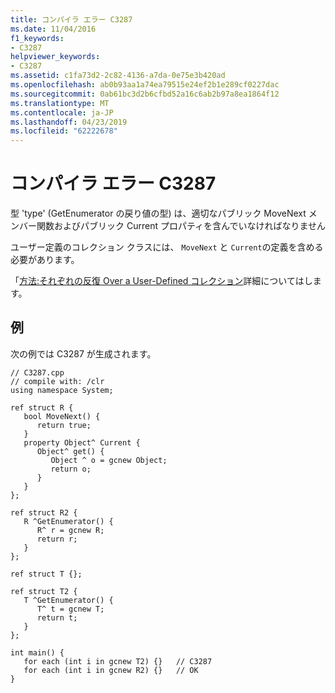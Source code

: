 ```yaml
---
title: コンパイラ エラー C3287
ms.date: 11/04/2016
f1_keywords:
- C3287
helpviewer_keywords:
- C3287
ms.assetid: c1fa73d2-2c82-4136-a7da-0e75e3b420ad
ms.openlocfilehash: ab0b93aa1a74ea79515e24ef2b1e289cf0227dac
ms.sourcegitcommit: 0ab61bc3d2b6cfbd52a16c6ab2b97a8ea1864f12
ms.translationtype: MT
ms.contentlocale: ja-JP
ms.lasthandoff: 04/23/2019
ms.locfileid: "62222678"
---
```

# <a name="compiler-error-c3287"></a>コンパイラ エラー C3287

型 'type' (GetEnumerator の戻り値の型) は、適切なパブリック MoveNext メンバー関数およびパブリック Current プロパティを含んでいなければなりません

ユーザー定義のコレクション クラスには、 `MoveNext` と `Current`の定義を含める必要があります。

「[方法:それぞれの反復 Over a User-Defined コレクション](../../dotnet/how-to-iterate-over-a-user-defined-collection-with-for-each.md)詳細についてはします。

## <a name="example"></a>例

次の例では C3287 が生成されます。

```
// C3287.cpp
// compile with: /clr
using namespace System;

ref struct R {
   bool MoveNext() {
      return true;
   }
   property Object^ Current {
      Object^ get() {
         Object ^ o = gcnew Object;
         return o;
      }
   }
};

ref struct R2 {
   R ^GetEnumerator() {
      R^ r = gcnew R;
      return r;
   }
};

ref struct T {};

ref struct T2 {
   T ^GetEnumerator() {
      T^ t = gcnew T;
      return t;
   }
};

int main() {
   for each (int i in gcnew T2) {}   // C3287
   for each (int i in gcnew R2) {}   // OK
}
```